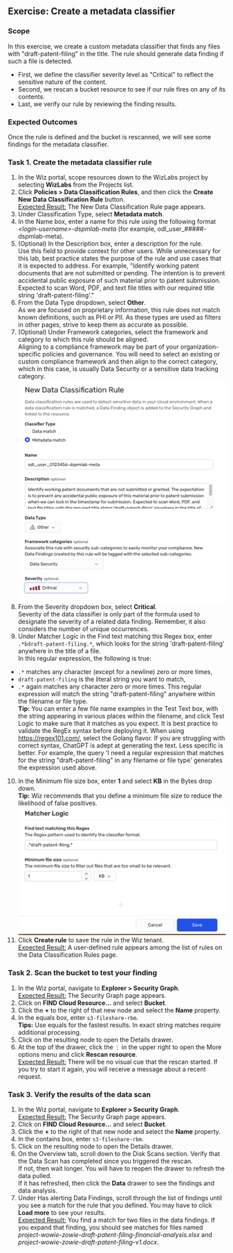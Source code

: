 ## Exercise: Create a metadata classifier

### Scope

In this exercise, we create a custom metadata classifier that finds any files with "draft-patent-filing" in the title. The rule should generate data finding if such a file is detected. 

* First, we define the classifier severity level as "Critical" to reflect the sensitive nature of the content. 
* Second, we rescan a bucket resource to see if our rule fires on any of its contents.
* Last, we verify our rule by reviewing the finding results. 

### Expected Outcomes

Once the rule is defined and the bucket is rescanned, we will see some findings for the metadata classifier. 

### Task 1. Create the metadata classifier rule

1. In the Wiz portal, scope resources down to the WizLabs project by selecting **WizLabs** from the Projects list.
2. Click **Policies > Data Classification Rules**, and then click the **Create New Data Classification Rule** button.
<br/><ins>Expected Result:</ins> The New Data Classification Rule page appears. 
3. Under Classification Type, select **Metadata match**.
4. In the Name box, enter a name for this rule using the following format *\<login-username\>-dspmlab-meta* (for example, odl_user_#####-dspmlab-meta).
5. (Optional) In the Description box, enter a description for the rule.
<br/>Use this field to provide context for other users. While unnecessary for this lab, best practice states the purpose of the rule and use cases that it is expected to address. For example, "Identify working patent documents that are not submitted or pending. The intention is to prevent accidental public exposure of such material prior to patent submission. Expected to scan Word, PDF, and text file titles with our required title string 'draft-patent-filing'."
6. From the Data Type dropdown, select **Other**.
<br/>As we are focused on proprietary information, this rule does not match known definitions, such as PHI or PII. As these types are used as filters in other pages, strive to keep them as accurate as possible.
7. (Optional) Under Framework categories, select the framework and category to which this rule should be aligned.
<br/> Aligning to a compliance framework may be part of your organization-specific policies and governance. You will need to select an existing or custom compliance framework and then align to the correct category, which in this case, is usually Data Security or a sensitive data tracking category.
![Metadata Classifier Rule Properties](img/meta-data-class-descript.png)
8. From the Severity dropdown box, select **Critical**.
<br/>Severity of the data classifier is only part of the formula used to designate the severity of a related data finding. Remember, it also considers the number of unique occurrences.
9. Under Matcher Logic in the Find text matching this Regex box, enter <code>.\*bdraft-patent-filing.\*</code>, which looks for the string 'draft-patent-filing' anywhere in the title of a file.
<br/>In this regular expression, the following is true:
* <code>.*</code> matches any character (except for a newline) zero or more times, 
* <code>draft-patent-filing</code> is the literal string you want to match, 
* <code>.*</code> again matches any character zero or more times.
This regular expression will match the string "draft-patent-filing" anywhere within the filename or file type.
<br/>**Tip:** You can enter a few file name examples in the Test Text box, with the string appearing in various places within the filename, and click Test Logic to make sure that it matches as you expect. It is best practice to validate the RegEx syntax before deploying it. When using https://regex101.com/, select the Golang flavor. If you are struggling with correct syntax, ChatGPT is adept at generating the text. Less specific is better. For example, the query 'I need a regular expression that matches for the string "draft-patent-filing" in any filename or file type' generates the expression used above. 
10. In the Minimum file size box, enter **1** and select **KB** in the Bytes drop down. 
<br/>**Tip:** Wiz recommends that you define a minimum file size to reduce the likelihood of false positives.
![Metadata Match Properties](img/meta-data-match-criteria.png)
11. Click **Create rule** to save the rule in the Wiz tenant.
<br/><ins>Expected Result:</ins> A user-defined rule appears among the list of rules on the Data Classification Rules page. 

### Task 2. Scan the bucket to test your finding
1. In the Wiz portal, navigate to **Explorer > Security Graph**.
<br/><ins>Expected Result:</ins> The Security Graph page appears. 
2. Click on **FIND Cloud Resource...** and select **Bucket**.
3. Click the **+** to the right of that new node and select the **Name** property.
4. In the equals box, enter <code>s3-fileshare-rbm</code>.
<br/>**Tips:** Use equals for the fastest results. In exact string matches require additional processing. 
5. Click on the resulting node to open the Details drawer.
6. At the top of the drawer, click the <code>&#x22EE;</code> in the upper right to open the More options menu and click **Rescan resource**.
<br/><ins>Expected Result:</ins> There will be no visual cue that the rescan started. If you try to start it again, you will receive a message about a recent request.

### Task 3. Verify the results of the data scan
1. In the Wiz portal, navigate to **Explorer > Security Graph**.
<br/><ins>Expected Result:</ins> The Security Graph page appears. 
2. Click on **FIND Cloud Resource...** and select **Bucket**.
3. Click the **+** to the right of that new node and select the **Name** property.
4. In the contains box, enter <code>s3-fileshare-rbm</code>.
5. Click on the resulting node to open the Details drawer.
6. On the Overview tab, scroll down to the Disk Scans section. Verify that the Data Scan has completed since you triggered the rescan. 
<br>If not, then wait longer. You will have to reopen the drawer to refresh the data pulled. 
<br>If it has refreshed, then click the **Data** drawer to see the findings and data analysis.
7. Under Has alerting Data Findings, scroll through the list of findings until you see a match for the rule that you defined. You may have to click **Load more** to see your results. 
<br/><ins>Expected Result:</ins> You find a match for two files in the data findings. If you expand that finding, you should see matches for files named *project-wowie-zowie-draft-patent-filing-financial-analysis.xlsx*
and *project-wowie-zowie-draft-patent-filing-v1.docx*.
